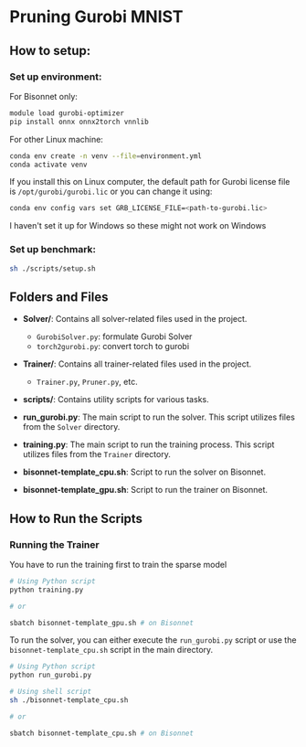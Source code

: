 # Pruning Gurobi MNIST

## How to setup:

### Set up environment:

For Bisonnet only:

```bash
module load gurobi-optimizer
pip install onnx onnx2torch vnnlib
```

For other Linux machine:

```bash
conda env create -n venv --file=environment.yml
conda activate venv
```

If you install this on Linux computer, the default path for Gurobi license file is `/opt/gurobi/gurobi.lic` or you can change it using:

```bash
conda env config vars set GRB_LICENSE_FILE=<path-to-gurobi.lic>
```

I haven't set it up for Windows so these might not work on Windows

### Set up benchmark:

```bash
sh ./scripts/setup.sh
```

## Folders and Files

- **Solver/**: Contains all solver-related files used in the project.
  - `GurobiSolver.py`: formulate Gurobi Solver
  - `torch2gurobi.py`: convert torch to gurobi 

- **Trainer/**: Contains all trainer-related files used in the project.
  - `Trainer.py`, `Pruner.py`, etc.

- **scripts/**: Contains utility scripts for various tasks.

- **run_gurobi.py**: The main script to run the solver. This script utilizes files from the `Solver` directory.
  
- **training.py**: The main script to run the training process. This script utilizes files from the `Trainer` directory.

- **bisonnet-template_cpu.sh**: Script to run the solver on Bisonnet.
  
- **bisonnet-template_gpu.sh**: Script to run the trainer on Bisonnet.

## How to Run the Scripts

### Running the Trainer

You have to run the training first to train the sparse model

```bash
# Using Python script
python training.py

# or

sbatch bisonnet-template_gpu.sh # on Bisonnet
```


To run the solver, you can either execute the `run_gurobi.py` script or use the `bisonnet-template_cpu.sh` script in the main directory. 

```bash
# Using Python script
python run_gurobi.py

# Using shell script
sh ./bisonnet-template_cpu.sh

# or

sbatch bisonnet-template_cpu.sh # on Bisonnet
```
